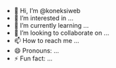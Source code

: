 - 👋 Hi, I’m @koneksiweb
- 👀 I’m interested in ...
- 🌱 I’m currently learning ...
- 💞️ I’m looking to collaborate on ...
- 📫 How to reach me ...
- 😄 Pronouns: ...
- ⚡ Fun fact: ...

<!---
koneksiweb/koneksiweb is a ✨ special ✨ repository because its `README.md` (this file) appears on your GitHub profile.
You can click the Preview link to take a look at your changes.
--->
